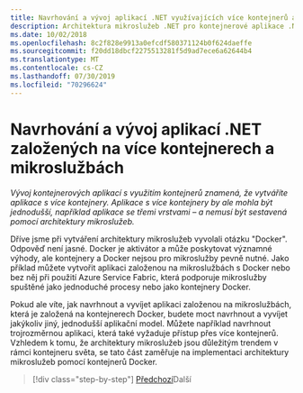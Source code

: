 ```yaml
---
title: Navrhování a vývoj aplikací .NET využívajících více kontejnerů a mikroslužeb
description: Architektura mikroslužeb .NET pro kontejnerové aplikace .NET | Seznamte se s externí architekturou pro navrhování a vývoj aplikací .NET využívajících více kontejnerů a mikroslužeb.
ms.date: 10/02/2018
ms.openlocfilehash: 8c2f828e9913a0efcdf580371124b0f624daeffe
ms.sourcegitcommit: f20dd18dbcf2275513281f5d9ad7ece6a62644b4
ms.translationtype: MT
ms.contentlocale: cs-CZ
ms.lasthandoff: 07/30/2019
ms.locfileid: "70296624"
---
```

# <a name="designing-and-developing-multi-container-and-microservice-based-net-applications"></a>Navrhování a vývoj aplikací .NET založených na více kontejnerech a mikroslužbách

*Vývoj kontejnerových aplikací s využitím kontejnerů znamená, že vytváříte aplikace s více kontejnery. Aplikace s více kontejnery by ale mohla být jednodušší, například aplikace se třemi vrstvami – a nemusí být sestavená pomocí architektury mikroslužeb.*

Dříve jsme při vytváření architektury mikroslužeb vyvolali otázku "Docker". Odpověď není jasné. Docker je aktivátor a může poskytovat významné výhody, ale kontejnery a Docker nejsou pro mikroslužby pevně nutné. Jako příklad můžete vytvořit aplikaci založenou na mikroslužbách s Docker nebo bez něj při použití Azure Service Fabric, která podporuje mikroslužby spuštěné jako jednoduché procesy nebo jako kontejnery Docker.

Pokud ale víte, jak navrhnout a vyvíjet aplikaci založenou na mikroslužbách, která je založená na kontejnerech Docker, budete moct navrhnout a vyvíjet jakýkoliv jiný, jednodušší aplikační model. Můžete například navrhnout trojrozměrnou aplikaci, která také vyžaduje přístup přes více kontejnerů. Vzhledem k tomu, že architektury mikroslužeb jsou důležitým trendem v rámci kontejneru světa, se tato část zaměřuje na implementaci architektury mikroslužeb pomocí kontejnerů Docker.

>[!div class="step-by-step"]
>[Předchozí](../docker-application-development-process/docker-app-development-workflow.md)Další
>[](microservice-application-design.md)
